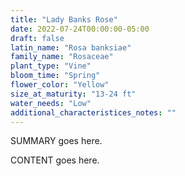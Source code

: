 ```yaml
---
title: "Lady Banks Rose"
date: 2022-07-24T00:00:00-05:00
draft: false
latin_name: "Rosa banksiae"
family_name: "Rosaceae"
plant_type: "Vine"
bloom_time: "Spring"
flower_color: "Yellow"
size_at_maturity: "13-24 ft"
water_needs: "Low"
additional_characteristices_notes: ""
---
```


SUMMARY goes here.

<!--more-->

CONTENT goes here.